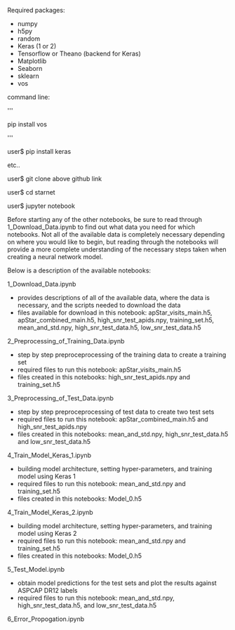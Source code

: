 Required packages:
- numpy
- h5py
- random
- Keras (1 or 2)
- Tensorflow or Theano (backend for Keras)
- Matplotlib 
- Seaborn
- sklearn
- vos

command line:

'''

pip install vos

'''

  user$ pip install keras

  etc..

  user$ git clone above github link

  user$ cd starnet
  
  user$ jupyter notebook

Before starting any of the other notebooks, be sure to read through 1_Download_Data.ipynb to find out what data you need for which notebooks. Not all of the available data is completely necessary depending on where you would like to begin, but reading through the notebooks will provide a more complete understanding of the necessary steps taken when creating a neural network model.

Below is a description of the available notebooks:

1_Download_Data.ipynb
- provides descriptions of all of the available data, where the data is necessary, and the scripts needed to download the data
- files available for download in this notebook: apStar_visits_main.h5, apStar_combined_main.h5, high_snr_test_apids.npy, training_set.h5, mean_and_std.npy, high_snr_test_data.h5, low_snr_test_data.h5

2_Preprocessing_of_Training_Data.ipynb
- step by step preproceprocessing of the training data to create a training set
- required files to run this notebook: apStar_visits_main.h5
- files created in this notebooks: high_snr_test_apids.npy and training_set.h5

3_Preprocessing_of_Test_Data.ipynb
- step by step preproceprocessing of test data to create two test sets
- required files to run this notebook: apStar_combined_main.h5 and high_snr_test_apids.npy
- files created in this notebooks: mean_and_std.npy, high_snr_test_data.h5 and low_snr_test_data.h5

4_Train_Model_Keras_1.ipynb
- building model architecture, setting hyper-parameters, and training model using Keras 1
- required files to run this notebook: mean_and_std.npy and training_set.h5
- files created in this notebooks: Model_0.h5

4_Train_Model_Keras_2.ipynb
- building model architecture, setting hyper-parameters, and training model using Keras 2
- required files to run this notebook: mean_and_std.npy and training_set.h5
- files created in this notebooks: Model_0.h5

5_Test_Model.ipynb
- obtain model predictions for the test sets and plot the results against ASPCAP DR12 labels
- required files to run this notebook: mean_and_std.npy, high_snr_test_data.h5, and low_snr_test_data.h5

6_Error_Propogation.ipynb

